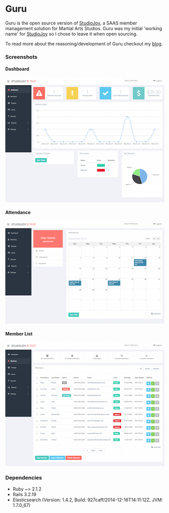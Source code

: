Guru
====

Guru is the open source version of [StudioJoy](http://studiojoy.net), a SAAS member management solution for Martial Arts Studios. Guru was my initial 'working name' for [StudioJoy](http://studiojoy.net) so I chose to leave it when open sourcing.

To read more about the reasoning/development of Guru checkout my [blog](http://www.markphelps.me/).

### Screenshots

#### Dashboard
![dashboard](/screenshots/dashboard.png?raw=true)

#### Attendance
![visits](/screenshots/visits.png?raw=true)

#### Member List
![members](/screenshots/members.png?raw=true)

### Dependencies

* Ruby ~> 2.1.2
* Rails 3.2.19
* Elasticsearch (Version: 1.4.2, Build: 927caff/2014-12-16T14:11:12Z, JVM: 1.7.0_67)